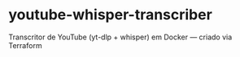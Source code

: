 # youtube-whisper-transcriber
Transcritor de YouTube (yt-dlp + whisper) em Docker — criado via Terraform
